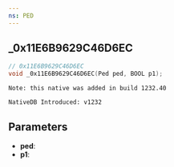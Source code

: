 ```yaml
---
ns: PED
---
```

## _0x11E6B9629C46D6EC

```c
// 0x11E6B9629C46D6EC
void _0x11E6B9629C46D6EC(Ped ped, BOOL p1);
```

```
Note: this native was added in build 1232.40

NativeDB Introduced: v1232
```

## Parameters
* **ped**:
* **p1**:
